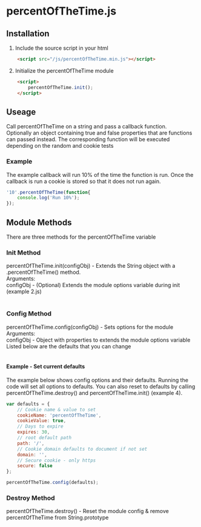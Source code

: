 # percentOfTheTime.js</h1>

## Installation
1. Include the source script in your html

```html
    <script src="/js/percentOfTheTime.min.js"></script>
```


2. Initialize the percentOfTheTime module

```html
    <script>
        percentOfTheTime.init();
    </script>
```


## Useage
Call percentOfTheTime on a string and pass a callback function. <br>
    Optionally an object containing true and false properties that are functions can passed instead.
    The corresponding function will be executed depending on the random and cookie tests

### Example
The example callback will run 10% of the time the function is run.
Once the callback is run a cookie is stored so that it does not run again.

```js
'10'.percentOfTheTime(function{
    console.log('Run 10%');
});
```


## Module Methods
There are three methods for the percentOfTheTime variable

### Init Method
percentOfTheTime.init(configObj) - Extends the String object with a .percentOfTheTime() method. <br>
    Arguments: <br>
        configObj - (Optional) Extends the module options variable during init (example 2.js)<br>
        <br>
        
### Config Method
percentOfTheTime.config(configObj) - Sets options for the module <br>
    Arguments: <br>
        configObj - Object with properties to extends the module options variable <br>
        Listed below are the defaults that you can change <br>
        <br>
#### Example - Set current defaults
The example below shows config options and their defaults.  Running the code will set all options to defaults.  You can also reset to defaults by calling percentOfTheTime.destroy() and percentOfTheTime.init()  (example 4).
 
```js
var defaults = {
    // Cookie name & value to set
    cookieName: 'percentOfTheTime',
    cookieValue: true,
    // Days to expire
    expires: 30,
    // root default path
    path: '/',
    // Cookie domain defaults to document if not set
    domain: '',
    // Secure cookie - only https
    secure: false
};

percentOfTheTime.config(defaults);
```

### Destroy Method
percentOfTheTime.destroy() - Reset the module config & remove percentOfTheTime from String.prototype
